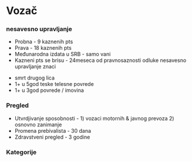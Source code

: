 # Vozač
### nesavesno upravljanje
* Probna - 9 kaznenih pts
* Prava - 18 kaznenih pts
* Međunarodna izdata u SRB - samo vani
* Kazneni pts se brisu - 24meseca od pravnosaznosti odluke
nesavesno upravljanje znaci
- smrt drugog lica 
- 1+ u 5god teske telesne povrede
- 1+ u 3god povrede / imovina
### Pregled 
* Utvrdjivanje sposobnosti - 1) vozaci motornih & javnog prevoza 2) osnovno zanimanje
* Promena prebivalista - 30 dana
* Zdravstveni pregled - 3 godine
### Kategorije
